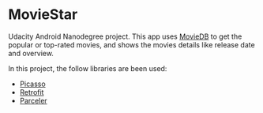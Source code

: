 # MovieStar

Udacity Android Nanodegree project.
This app uses [MovieDB](https://www.themoviedb.org/) to get the popular or top-rated movies, and shows the movies details like release date and overview.
 
In this project, the follow libraries are been used:
 
 - [Picasso](http://square.github.io/picasso/)
 - [Retrofit](http://square.github.io/retrofit/)
 - [Parceler](https://github.com/johncarl81/parceler)
